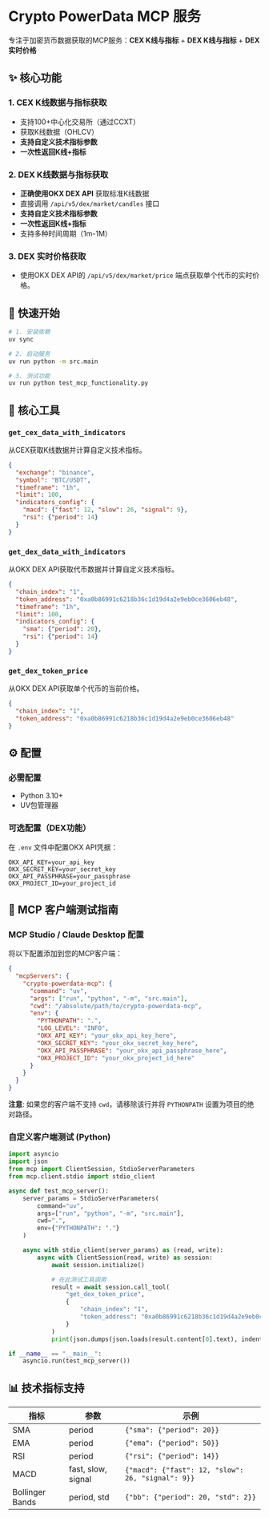 # Crypto PowerData MCP 服务

专注于加密货币数据获取的MCP服务：**CEX K线与指标** + **DEX K线与指标** + **DEX 实时价格**

## ✨ 核心功能

### 1. CEX K线数据与指标获取
- 支持100+中心化交易所（通过CCXT）
- 获取K线数据（OHLCV）
- **支持自定义技术指标参数**
- **一次性返回K线+指标**

### 2. DEX K线数据与指标获取
- **正确使用OKX DEX API** 获取标准K线数据
- 直接调用 `/api/v5/dex/market/candles` 接口
- **支持自定义技术指标参数**
- **一次性返回K线+指标**
- 支持多种时间周期（1m-1M）

### 3. DEX 实时价格获取
- 使用OKX DEX API的 `/api/v5/dex/market/price` 端点获取单个代币的实时价格。

## 🚀 快速开始

```bash
# 1. 安装依赖
uv sync

# 2. 启动服务
uv run python -m src.main

# 3. 测试功能
uv run python test_mcp_functionality.py
```

## 🔧 核心工具

### `get_cex_data_with_indicators`
从CEX获取K线数据并计算自定义技术指标。
```json
{
  "exchange": "binance",
  "symbol": "BTC/USDT",
  "timeframe": "1h",
  "limit": 100,
  "indicators_config": {
    "macd": {"fast": 12, "slow": 26, "signal": 9},
    "rsi": {"period": 14}
  }
}
```

### `get_dex_data_with_indicators`
从OKX DEX API获取代币数据并计算自定义技术指标。
```json
{
  "chain_index": "1",
  "token_address": "0xa0b86991c6218b36c1d19d4a2e9eb0ce3606eb48",
  "timeframe": "1h",
  "limit": 100,
  "indicators_config": {
    "sma": {"period": 20},
    "rsi": {"period": 14}
  }
}
```

### `get_dex_token_price`
从OKX DEX API获取单个代币的当前价格。
```json
{
  "chain_index": "1",
  "token_address": "0xa0b86991c6218b36c1d19d4a2e9eb0ce3606eb48"
}
```

## ⚙️ 配置

### 必需配置
- Python 3.10+
- UV包管理器

### 可选配置（DEX功能）
在 `.env` 文件中配置OKX API凭据：
```env
OKX_API_KEY=your_api_key
OKX_SECRET_KEY=your_secret_key
OKX_API_PASSPHRASE=your_passphrase
OKX_PROJECT_ID=your_project_id
```

## 🧪 MCP 客户端测试指南

### MCP Studio / Claude Desktop 配置
将以下配置添加到您的MCP客户端：
```json
{
  "mcpServers": {
    "crypto-powerdata-mcp": {
      "command": "uv",
      "args": ["run", "python", "-m", "src.main"],
      "cwd": "/absolute/path/to/crypto-powerdata-mcp",
      "env": {
        "PYTHONPATH": ".",
        "LOG_LEVEL": "INFO",
        "OKX_API_KEY": "your_okx_api_key_here",
        "OKX_SECRET_KEY": "your_okx_secret_key_here",
        "OKX_API_PASSPHRASE": "your_okx_api_passphrase_here",
        "OKX_PROJECT_ID": "your_okx_project_id_here"
      }
    }
  }
}
```
**注意**: 如果您的客户端不支持 `cwd`，请移除该行并将 `PYTHONPATH` 设置为项目的绝对路径。

### 自定义客户端测试 (Python)
```python
import asyncio
import json
from mcp import ClientSession, StdioServerParameters
from mcp.client.stdio import stdio_client

async def test_mcp_server():
    server_params = StdioServerParameters(
        command="uv",
        args=["run", "python", "-m", "src.main"],
        cwd=".",
        env={"PYTHONPATH": "."}
    )

    async with stdio_client(server_params) as (read, write):
        async with ClientSession(read, write) as session:
            await session.initialize()

            # 在此测试工具调用
            result = await session.call_tool(
                "get_dex_token_price",
                {
                    "chain_index": "1",
                    "token_address": "0xa0b86991c6218b36c1d19d4a2e9eb0ce3606eb48"
                }
            )
            print(json.dumps(json.loads(result.content[0].text), indent=2))

if __name__ == "__main__":
    asyncio.run(test_mcp_server())
```

## 📊 技术指标支持

| 指标 | 参数 | 示例 |
|------|------|------|
| SMA | period | `{"sma": {"period": 20}}` |
| EMA | period | `{"ema": {"period": 50}}` |
| RSI | period | `{"rsi": {"period": 14}}` |
| MACD | fast, slow, signal | `{"macd": {"fast": 12, "slow": 26, "signal": 9}}` |
| Bollinger Bands | period, std | `{"bb": {"period": 20, "std": 2}}` |